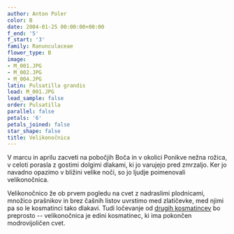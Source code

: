 ```yaml
---
author: Anton Poler
color: B
date: 2004-01-25 00:00:00+00:00
f_end: '5'
f_start: '3'
family: Ranunculaceae
flower_type: B
image:
- M_001.JPG
- M_002.JPG
- M_004.JPG
latin: Pulsatilla grandis
lead: M_001.JPG
lead_sample: false
order: Pulsatilla
parallel: false
petals: '6'
petals_joined: false
star_shape: false
title: Velikonočnica
---
```

V marcu in aprilu zacveti na pobočjih Boča in v okolici Ponikve nežna rožica, v celoti porasla z gostimi dolgimi dlakami, ki jo varujejo pred zmrzaljo. Ker jo navadno opazimo v bližini velike noči, so jo ljudje poimenovali velikonočnica.

Velikonočnico že ob prvem pogledu na cvet z nadraslimi plodnicami, množico prašnikov in brez čašnih listov uvrstimo med zlatičevke, med njimi pa so le kosmatinci tako dlakavi. Tudi ločevanje od [drugih kosmatincev](../genus/pulsatilla/) bo preprosto -- velikonočnica je edini kosmatinec, ki ima pokončen modrovijoličen cvet.

